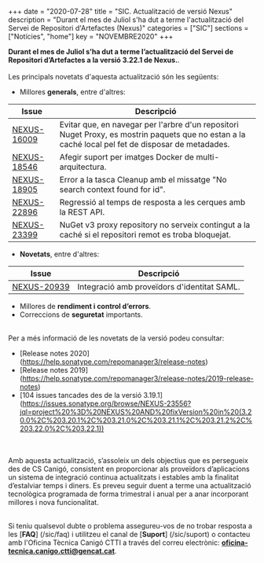 +++
date        = "2020-07-28"
title       = "SIC. Actualització de versió Nexus"
description = "Durant el mes de Juliol s'ha dut a terme l'actualització del Servei de Repositori d'Artefactes (Nexus)"
categories  = ["SIC"]
sections    = ["Notícies", "home"]
key         = "NOVEMBRE2020"
+++

**Durant el mes de Juliol s’ha dut a terme l’actualització del Servei de Repositori d’Artefactes a la versió 3.22.1 de Nexus.**.
<br>
<br>
Les principals novetats d'aquesta actualització són les següents:
<br>

* Millores **generals**, entre d'altres:

|Issue|Descripció|
|-----------|----------|
|[NEXUS-16009](https://issues.sonatype.org/browse/NEXUS-16009)|Evitar que, en navegar per l'arbre d'un repositori Nuget Proxy, es mostrin paquets que no estan a la caché local pel fet de disposar de metadades.|
|[NEXUS-18546](https://issues.sonatype.org/browse/NEXUS-18546)|Afegir suport per imatges Docker de multi-arquitectura.|
|[NEXUS-18905](https://issues.sonatype.org/browse/NEXUS-18905)|Error a la tasca Cleanup amb el missatge "No search context found for id".|
|[NEXUS-22896](https://issues.sonatype.org/browse/NEXUS-22896)|Regressió al temps de resposta a les cerques amb la REST API.|
|[NEXUS-23399](https://issues.sonatype.org/browse/NEXUS-23399)|NuGet v3 proxy repository no serveix contingut a la caché si el repositori remot es troba bloquejat.|

* **Novetats**, entre d'altres:

|Issue|Descripció|
|-----------|----------|
|[NEXUS-20939](https://issues.sonatype.org/browse/NEXUS-20939)|Integració amb proveïdors d'identitat SAML.|

* Millores de **rendiment i control d’errors**.
* Correccions de **seguretat** importants.

<br>
Per a més informació de les novetats de la versió podeu consultar:

- [Release notes 2020] (https://help.sonatype.com/repomanager3/release-notes)
- [Release notes 2019] (https://help.sonatype.com/repomanager3/release-notes/2019-release-notes)
- [104 issues tancades des de la versió 3.19.1] (https://issues.sonatype.org/browse/NEXUS-23556?jql=project%20%3D%20NEXUS%20AND%20fixVersion%20in%20(3.20.0%2C%203.20.1%2C%203.21.0%2C%203.21.1%2C%203.21.2%2C%203.22.0%2C%203.22.1))

<br>
<br>
Amb aquesta actualització, s’assoleix un dels objectius que es persegueix des de CS Canigó, consistent en proporcionar als
proveïdors d’aplicacions un sistema de integració continua actualitzats i estables amb la finalitat d’estalviar temps i diners.
Es preveu seguir duent a terme una actualització tecnològica programada de forma trimestral i anual per a anar incorporant
millores i nova funcionalitat.
<br>
<br>

Si teniu qualsevol dubte o problema assegureu-vos de no trobar resposta a les [**FAQ**] (/sic/faq) i utilitzeu el canal
de [**Suport**] (/sic/suport) o contacteu amb l'Oficina Tècnica Canigó CTTI a través del correu electrònic: **oficina-tecnica.canigo.ctti@gencat.cat**.
